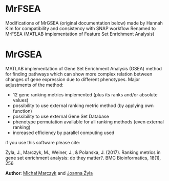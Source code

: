 # MrFSEA
Modifications of MrGSEA (original documentation below) made by Hannah Kim for compatibility and consistency with SNAP workflow
Renamed to MrFSEA (MATLAB implementation of Feature Set Enrichment Analysis)

# MrGSEA

MATLAB implementation of Gene Set Enrichment Analysis (GSEA) method for finding pathways which can show more complex relation between changes of gene expression due to different phenotypes. 
Major adjustments of the method:
- 12 gene ranking metrics implemented (plus its ranks and/or absolute values)
- possibility to use external ranking metric method (by applying own function)
- possibility to use external Gene Set Database
- phenotype permutation available for all ranking methods (even external ranking)
- increased efficiency by parallel computing used

if you use this software please cite:

Zyla, J., Marczyk, M., Weiner, J., & Polanska, J. (2017). Ranking metrics in gene set enrichment analysis: do they matter?. BMC Bioinformatics, 18(1), 256

**Author**: [Michał Marczyk](https://www.researchgate.net/profile/Michal-Marczyk) and [Joanna Żyła](https://www.researchgate.net/profile/Joanna-Zyla)
